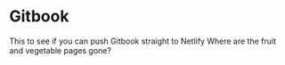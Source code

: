 # Gitbook
This to see if you can push Gitbook straight to Netlify
Where are the fruit and vegetable pages gone?
